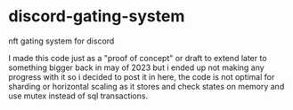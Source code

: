 # discord-gating-system
 nft gating system for discord

 I made this code just as a "proof of concept" or draft to extend later to something bigger back in may of 2023 but i ended up not making any progress with it so i decided to post it in here, the code is not optimal for sharding or horizontal scaling as it stores and check states on memory and use mutex instead of sql transactions.

